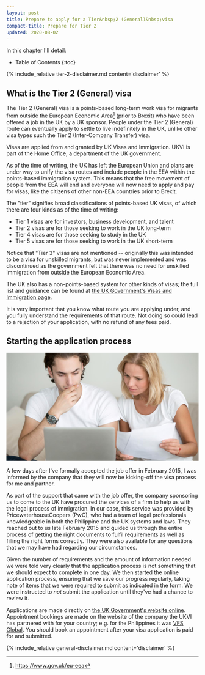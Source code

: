 ```yaml
---
layout: post
title: Prepare to apply for a Tier&nbsp;2 (General)&nbsp;visa
compact-title: Prepare for Tier 2
updated: 2020-08-02
---
```


In this chapter I'll detail:

* Table of Contents
{:toc}

{% include_relative tier-2-disclaimer.md content='disclaimer' %}

## What is the Tier 2 (General) visa
The Tier 2 (General) visa is a points-based long-term work visa for migrants from outside the European Economic Area[^what-is-the-eea] (prior to Brexit) who have been offered a job in the UK by a UK sponsor. People under the Tier 2 (General) route can eventually apply to settle to live indefinitely in the UK, unlike other visa types such the Tier 2 (Inter-Company Transfer) visa.

[^what-is-the-eea]: <https://www.gov.uk/eu-eea>

Visas are applied from and granted by UK Visas and Immigration. UKVI is part of the Home Office, a department of the UK government.

As of the time of writing, the UK has left the European Union and plans are under way to unify the visa routes and include people in the EEA within the points-based immigration system. This means that the free movement of people from the EEA will end and everyone will now need to apply and pay for visas, like the citizens of other non-EEA countries prior to Brexit.

The "tier" signifies broad classifications of points-based UK visas, of which there are four kinds as of the time of writing:

* Tier 1 visas are for investors, business development, and talent
* Tier 2 visas are for those seeking to work in the UK long-term
* Tier 4 visas are for those seeking to study in the UK
* Tier 5 visas are for those seeking to work in the UK short-term

Notice that "Tier 3" visas are not mentioned -- originally this was intended to be a visa for unskilled migrants, but was never implemented and was discontinued as the government felt that there was no need for unskilled immigration from outside the European Economic Area.

The UK also has a non-points-based system for other kinds of visas; the full list and guidance can be found at [the UK Government's Visas and Immigration page](https://www.gov.uk/browse/visas-immigration).

It is very important that you know what route you are applying under, and you fully understand the requirements of that route. Not doing so could lead to a rejection of your application, with no refund of any fees paid.

## Starting the application process
![](/assets/visa-application.jpg)

A few days after I've formally accepted the job offer in February 2015, I was informed by the company that they will now be kicking-off the visa process for me and partner.

As part of the support that came with the job offer, the company sponsoring us to come to the UK have procured the services of a firm to help us with the legal process of immigration. In our case, this service was provided by PricewaterhouseCoopers (PwC), who had a team of legal professionals knowledgeable in both the Philippine and the UK systems and laws. They reached out to us late February 2015 and guided us through the entire process of getting the right documents to fulfil requirements as well as filling the right forms correctly. They were also available for any questions that we may have had regarding our circumstances.

Given the number of requirements and the amount of information needed we were told very clearly that the application process is not something that we should expect to complete in one day. We then started the online application process, ensuring that we save our progress regularly, taking note of items that we were required to submit as indicated in the form. We were instructed to *not* submit the application until they've had a chance to review it.

Applications are made directly on [the UK Government's website online](https://www.gov.uk/tier-2-general/apply). Appointment bookings are made on the website of the company the UKVI has partnered with for your country; e.g. for the Philippines it was [VFS Global](https://www.vfsglobal.co.uk/ph/en). You should book an appointment after your visa application is paid for and submitted.

{% include_relative general-disclaimer.md content='disclaimer' %}